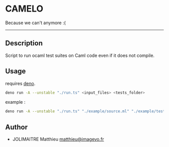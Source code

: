 # CAMELO

Because we can't anymore :(

---

## Description

Script to run ocaml test suites on Caml code even if it does not compile.

## Usage

requires [deno](https://deno.land).

```sh
deno run -A --unstable "./run.ts" <input_files> <tests_folder>
```

example :

```sh
deno run -A --unstable "./run.ts" "./example/source.ml" "./example/tests"
```

## Author

- JOLIMAITRE Matthieu <matthieu@imagevo.fr>
